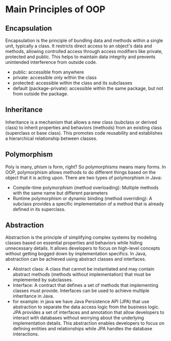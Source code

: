 # Main Principles of OOP

## Encapsulation
Encapsulation is the principle of bundling data and methods within a single unit, typically a class. It restricts direct access to an object's data and methods, allowing controlled access through access modifiers like private, protected and public. This helps to maintain data integrity and prevents unintended interference from outside code.

- public: accessible from anywhere
- private: accessible only within the class
- protected: accessible within the class and its subclasses
- default (package-private): accessible within the same package, but not from outside the package.

## Inheritance
Inheritance is a mechanism that allows a new class (subclass or derived class) to inherit properties and behaviors (methods) from an existing class (superclass or base class). This promotes code reusability and establishes a hierarchical relationship between classes.

## Polymorphism
Poly is many, phism is form, right? So polymorphisms means many forms. In OOP, polymorphism allows methods to do different things based on the object that it is acting upon. There are two types of polymorphism in Java:
- Compile-time polymorphism (method overloading): Multiple methods with the same name but different parameters
- Runtime polymorphism or dynamic binding (method overriding): A subclass provides a specific implementation of a method that is already defined in its superclass.

## Abstraction
Abstraction is the principle of simplifying complex systems by modeling classes based on essential properties and behaviors while hiding unnecessary details. It allows developers to focus on high-level concepts without getting bogged down by implementation specifics. In Java, abstraction can be achieved using abstract classes and interfaces.
- Abstract class: A class that cannot be instantiated and may contain abstract methods (methods without implementation) that must be implemented by subclasses.
- Interface: A contract that defines a set of methods that implementing classes must provide. Interfaces can be used to achieve multiple inheritance in Java.
- for example: in java we have Java Persistence API (JPA) that use abstraction to separate the data access logic from the business logic. JPA provides a set of interfaces and annotation that allow developers to interact with databases without worrying about the underlying implementation details. This abstraction enables developers to focus on defining entities and relationships while JPA handles the database interactions.
